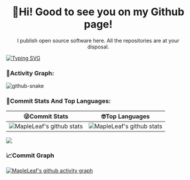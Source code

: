 <h1 align="center">👋Hi! Good to see you on my Github page!</h1>

<p align="center">I publish open source software here. All the repositories are at your disposal.</p>

<!--   my-ticker -->    
[![Typing SVG](https://readme-typing-svg.herokuapp.com?color=%2336BCF7&center=true&vCenter=true&width=600&lines=Hi+there+👋,+I+am+xingyu+Ma;+Welcome+to+My+Profile!;Over+3+years+of+programming+experience;Always+learning+new+things+;backend+development+enthusiast+)](https://git.io/typing-svg)

<!--   GitHub stats graph -->
### 🫣Activity Graph:
<picture>
  <source media="(prefers-color-scheme: dark)" srcset="https://raw.githubusercontent.com/xingyu1024/xingyu1024/output/github-contribution-grid-snake-dark.svg" />
  <source media="(prefers-color-scheme: light)" srcset="https://raw.githubusercontent.com/xingyu1024/xingyu1024/output/github-contribution-grid-snake.svg" />
  <img alt="github-snake" src="https://raw.githubusercontent.com/zhaojun1998/xingyu1024/output/github-contribution-grid-snake-dark.svg" />
</picture>

### 👀Commit Stats And Top Languages:

| 😜Commit Stats                                                                                                                                       | 🤓Top Languages                                                                                                                         |
|-----------------------------------------------------------------------------------------------------------------------------------------|---------------------------------------------------------------------------------------------------------------------------|
| ![MapleLeaf's github stats](https://github-readme-stats.vercel.app/api?username=xingyu1024&show_icons=true&theme=radical&include_all_commits=true) | ![MapleLeaf's github stats](https://github-readme-stats.vercel.app/api/top-langs/?username=xingyu1024&theme=radical&layout=compact) |

![](https://github-profile-trophy.vercel.app/?username=xingyu1024&theme=radical&row=1)

<!-- Activity Graph -->
###   📈Commit Graph
[![MapleLeaf's github activity graph](https://github-readme-activity-graph.vercel.app/graph?username=xingyu1024&theme=github-compact)](https://github.com/ashutosh00710/github-readme-activity-graph)
